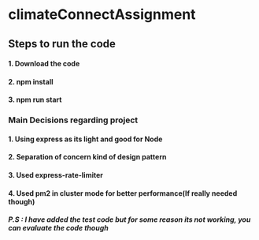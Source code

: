 # climateConnectAssignment

## Steps to run the code
#### 1. Download the code
#### 2. npm install
#### 3. npm run start


### Main Decisions regarding project
#### 1. Using express as its light and good for Node 
#### 2. Separation of concern kind of design pattern
#### 3. Used express-rate-limiter
#### 4. Used pm2 in cluster mode for better performance(If really needed though)


##### P.S : I have added the test code but for some reason its not working, you can evaluate the code though
